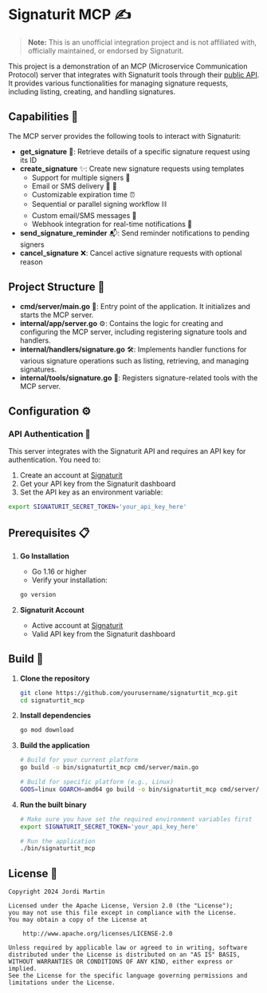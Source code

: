 # Signaturit MCP ✍️

> **Note:** This is an unofficial integration project and is not affiliated with, officially maintained, or endorsed by Signaturit.

This project is a demonstration of an MCP (Microservice Communication Protocol) server that integrates with Signaturit tools through their [public API](https://www.signaturit.com/api). It provides various functionalities for managing signature requests, including listing, creating, and handling signatures.

## Capabilities 🚀

The MCP server provides the following tools to interact with Signaturit:

- **get_signature** 📄: Retrieve details of a specific signature request using its ID
- **create_signature** ✨: Create new signature requests using templates
  - Support for multiple signers 👥
  - Email or SMS delivery 📧 📱
  - Customizable expiration time ⏰
  - Sequential or parallel signing workflow ⛓️
  - Custom email/SMS messages 💬
  - Webhook integration for real-time notifications 🔔
- **send_signature_reminder** 📬: Send reminder notifications to pending signers
- **cancel_signature** ❌: Cancel active signature requests with optional reason

## Project Structure 📁

- **cmd/server/main.go** 🎯: Entry point of the application. It initializes and starts the MCP server.
- **internal/app/server.go** ⚙️: Contains the logic for creating and configuring the MCP server, including registering signature tools and handlers.
- **internal/handlers/signature.go** 🛠️: Implements handler functions for various signature operations such as listing, retrieving, and managing signatures.
- **internal/tools/signature.go** 🔧: Registers signature-related tools with the MCP server.

## Configuration ⚙️

### API Authentication 🔐

This server integrates with the Signaturit API and requires an API key for authentication. You need to:

1. Create an account at [Signaturit](https://www.signaturit.com)
2. Get your API key from the Signaturit dashboard
3. Set the API key as an environment variable:

```bash
export SIGNATURIT_SECRET_TOKEN='your_api_key_here'
```

## Prerequisites 📋

1. **Go Installation** 
   - Go 1.16 or higher
   - Verify your installation:
   ```bash
   go version
   ```

2. **Signaturit Account** 
   - Active account at [Signaturit](https://www.signaturit.com)
   - Valid API key from the Signaturit dashboard

## Build 🔨

1. **Clone the repository**
   ```bash
   git clone https://github.com/yourusername/signaturtit_mcp.git
   cd signaturtit_mcp
   ```

2. **Install dependencies**
   ```bash
   go mod download
   ```

3. **Build the application**
   ```bash
   # Build for your current platform
   go build -o bin/signaturtit_mcp cmd/server/main.go

   # Build for specific platform (e.g., Linux)
   GOOS=linux GOARCH=amd64 go build -o bin/signaturtit_mcp cmd/server/main.go
   ```

4. **Run the built binary**
   ```bash
   # Make sure you have set the required environment variables first
   export SIGNATURIT_SECRET_TOKEN='your_api_key_here'
   
   # Run the application
   ./bin/signaturtit_mcp
   ```

## License 📜

```
Copyright 2024 Jordi Martin

Licensed under the Apache License, Version 2.0 (the "License");
you may not use this file except in compliance with the License.
You may obtain a copy of the License at

    http://www.apache.org/licenses/LICENSE-2.0

Unless required by applicable law or agreed to in writing, software
distributed under the License is distributed on an "AS IS" BASIS,
WITHOUT WARRANTIES OR CONDITIONS OF ANY KIND, either express or implied.
See the License for the specific language governing permissions and
limitations under the License.
```
